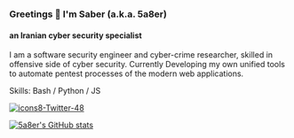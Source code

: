 ### Greetings 👋 I'm Saber (a.k.a. 5a8er)
#### an Iranian cyber security specialist
I am a software security engineer and cyber-crime researcher, skilled in offensive side of cyber security.
Currently Developing my own unified tools to automate pentest processes of the modern web applications.

Skills:  Bash / Python / JS 

[![icons8-Twitter-48](https://img.icons8.com/color/48/twitter--v1.png)](https://twitter.com/5a8er)

[![5a8er's GitHub stats](https://github-readme-stats.vercel.app/api?username=5a8er)](https://github.com/anuraghazra/github-readme-stats)
